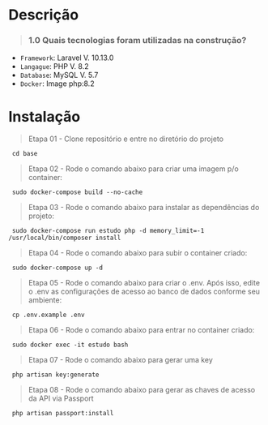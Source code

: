 # Descrição

   > ### 1.0 Quais tecnologias foram utilizadas na construção?
   - `Framework`: Laravel V. 10.13.0
   - `Langague`: PHP V. 8.2
   - `Database`: MySQL V. 5.7
   - `Docker`: Image php:8.2
    
# Instalação

>    Etapa 01 - Clone repositório e entre no diretório do projeto
    
     cd base
    
>    Etapa 02 - Rode o comando abaixo para criar uma imagem p/o container:
    
     sudo docker-compose build --no-cache
    
>    Etapa 03 - Rode o comando abaixo para instalar as dependências do projeto:
    
     sudo docker-compose run estudo php -d memory_limit=-1 /usr/local/bin/composer install

>    Etapa 04 - Rode o comando abaixo para subir o container criado:

     sudo docker-compose up -d

>    Etapa 05 - Rode o comando abaixo para criar o .env. Após isso, edite o .env as configurações de acesso ao  banco de dados conforme seu ambiente:

     cp .env.example .env
    
>    Etapa 06 - Rode o comando abaixo para entrar no container criado:
    
     sudo docker exec -it estudo bash

>    Etapa 07 - Rode o comando abaixo para gerar uma key 
    
     php artisan key:generate

>    Etapa 08 - Rode o comando abaixo para gerar as chaves de acesso da API via Passport 
    
     php artisan passport:install
